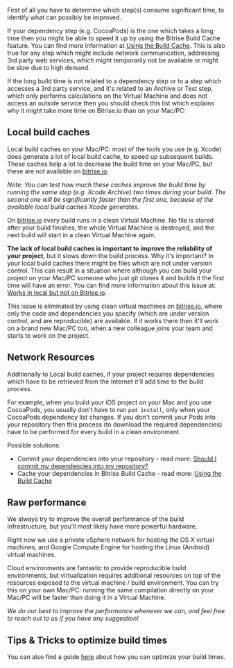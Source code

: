 First of all you have to determine which step(s) consume significant time,
to identify what can possibly be improved.

If your dependency step (e.g. CocoaPods) is the one which takes a long time then you might be able to speed it up
by using the Bitrise Build Cache feature.
You can find more information at [Using the Build Cache](/caching/about-caching).
This is also true for any step which might include network communication, addressing 3rd party web services,
which might temporarily not be available or might be slow due to high demand.

If the long build time is not related to a dependency step or to a step which accesses a 3rd party service,
and it's related to an Archive or Test step, which only performs calculations on the Virtual Machine
and does not access an outside service then you should check this list which explains
why it might take more time on Bitrise.io than on your Mac/PC:


## Local build caches

Local build caches on your Mac/PC: most of the tools you use (e.g. Xcode) does generate a lot of local build cache,
to speed up subsequent builds.
These caches help a lot to decrease the build time on your Mac/PC, but these are not available on [bitrise.io](https://www.bitrise.io).

*Note: You can test how much these caches improve the build time by running the same step (e.g. Xcode Archive) two times during your build.
The second one will be significantly faster than the first one,
because of the available local build caches Xcode generates.*

On [bitrise.io](https://www.bitrise.io) every build runs in a clean Virtual Machine.
No file is stored after your build finishes, the whole Virtual Machine is destroyed,
and the next build will start in a clean Virtual Machine again.

**The lack of local build caches is important to improve the reliability of your project**,
but it slows down the build process. Why it's important?
In your local build caches there might be files which are not under version control.
This can result in a situation where although you can build your project on your Mac/PC someone
who just git clones it and builds it the first time will have an error.
You can find more information about this issue at:
[Works in local but not on Bitrise.io](/ios/frequent-ios-issues/#works-in-local-but-not-on-bitriseio).

This issue is eliminated by using clean virtual machines on [bitrise.io](https://www.bitrise.io),
where only the code and dependencies you specify (which are under version control, and are reproducible) are available.
If it works there then it'll work on a brand new Mac/PC too,
when a new colleague joins your team and starts to work on the project.


## Network Resources

Additionally to Local build caches, if your project requires dependencies
which have to be retrieved from the Internet it'll add time to the build process.

For example, when you build your iOS project on your Mac and you use CocoaPods,
you usually don't have to run `pod install`, only when your CocoaPods dependency list changes.
If you don't commit your Pods into your repository then this process (to download the required dependencies)
have to be performed for every build in a clean environment.

Possible solutions:

* Commit your dependencies into your repository -
  read more: [Should I commit my dependencies into my repository?](/docs/faq/should-i-commit-my-dependencies-into-my-repository.md)
* Cache your dependencies in Bitrise Build Cache -
  read more: [Using the Build Cache](/caching/about-caching)


## Raw performance

We always try to improve the overall performance of the build infrastructure,
but you'll most likely have more powerful hardware.

Right now we use a private vSphere network for hosting the OS X virtual machines,
and Google Compute Engine for hosting the Linux (Android) virtual machines.

Cloud environments are fantastic to provide reproducible build environments,
but virtualization requires additional resources on top of the resources exposed to the virtual machine / build environment.
You can try this on your own Mac/PC: running the same compilation directly on your Mac/PC
will be faster than doing it in a Virtual Machine.

*We do our best to improve the performance whenever we can, and feel free to reach out to us if you have any suggestion!*

## Tips & Tricks to optimize build times

You can also find a guide [here](/tips-and-tricks/optimize-your-build-times)
about how you can optimize your build times.
